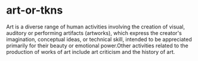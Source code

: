 # art-or-tkns
Art is a diverse range of human activities involving the creation of visual, auditory or performing artifacts (artworks), which express the creator's imagination, conceptual ideas, or technical skill, intended to be appreciated primarily for their beauty or emotional power.Other activities related to the production of works of art include art criticism and the history of art.
